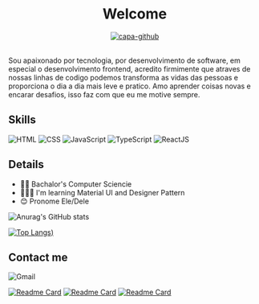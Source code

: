 <h1 align='center'> Welcome </h1>

<p align='center'>
  <a href="https://ibb.co/5xnH86j"><img src="https://i.ibb.co/fGnwp2N/capa-github.png" alt="capa-github" border="0"></a><br /><a target='_blank' href='https://www.linkedin.com/in/renansjs/'></a><br />
</p>

Sou apaixonado por tecnologia, por desenvolvimento de software, em especial o desenvolvimento frontend, acredito firmimente que atraves de nossas linhas de codigo podemos transforma as vidas das pessoas e proporciona o dia a dia mais leve e pratico. Amo aprender coisas novas e encarar desafios, isso faz com que eu me motive sempre. 

## Skills 

![HTML](https://img.shields.io/badge/HTML5-E34F26?style=for-the-badge&logo=html5&logoColor=white)
![CSS](	https://img.shields.io/badge/CSS3-1572B6?style=for-the-badge&logo=css3&logoColor=white)
![JavaScript](	https://img.shields.io/badge/JavaScript-F7DF1E?style=for-the-badge&logo=javascript&logoColor=black)
![TypeScript](https://img.shields.io/badge/TypeScript-007ACC?style=for-the-badge&logo=typescript&logoColor=white)
![ReactJS](https://img.shields.io/badge/React-20232A?style=for-the-badge&logo=react&logoColor=61DAFB)

## Details

- 👨‍🎓 Bachalor's Computer Sciencie 
- 👨🏼‍💻 I'm learning Material UI and Designer Pattern
- 😊 Pronome Ele/Dele

![Anurag's GitHub stats](https://github-readme-stats.vercel.app/api?username=renansjs&show_icons=true&theme=highcontrast)

[![Top Langs](https://github-readme-stats.vercel.app/api/top-langs/?username=renansjs&layout=compact&show_icons=true&theme=highcontrast))](https://github.com/anuraghazra/github-readme-stats)

## Contact me 

![Gmail](https://img.shields.io/badge/Gmail-D14836?style=for-the-badge&logo=gmail&logoColor=white)


[![Readme Card](https://github-readme-stats.vercel.app/api/pin/?username=renansjs&repo=BeHero&show_icons=true&theme=highcontrast)](https://github.com/anuraghazra/github-readme-stats)
[![Readme Card](https://github-readme-stats.vercel.app/api/pin/?username=renansjs&repo=dt-money-react&show_icons=true&theme=highcontrast)](https://github.com/anuraghazra/github-readme-stats)
[![Readme Card](https://github-readme-stats.vercel.app/api/pin/?username=renansjs&repo=next-ignews&show_icons=true&theme=highcontrast)](https://github.com/anuraghazra/github-readme-stats)
